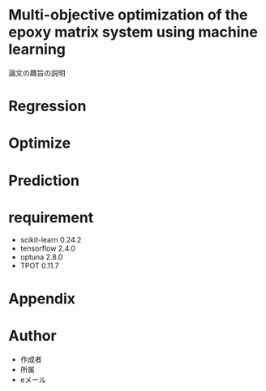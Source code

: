 # Multi-objective optimization of the epoxy matrix system using machine learning

論文の趣旨の説明


# Regression

# Optimize

# Prediction


# requirement
* scikit-learn 0.24.2
* tensorflow 2.4.0
* optuna 2.8.0
* TPOT 0.11.7


# Appendix

# Author

* 作成者
* 所属
* eメール
